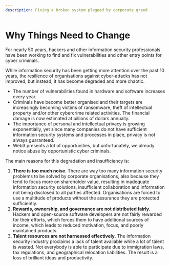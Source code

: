 ```yaml
---
description: Fixing a broken system plagued by corporate greed
---
```


# Why Things Need to Change

For nearly 50 years, hackers and other information security professionals have been working to find and fix vulnerabilities and other entry points for cyber criminals.&#x20;

While information security has been getting more attention over the past 10 years, the resilience of organisations against cyber-attacks has not improved, but instead, it has become degraded and more chaotic.&#x20;

* The number of vulnerabilities found in hardware and software increases every year.&#x20;
* Criminals have become better organised and their targets are increasingly becoming victims of ransomware, theft of intellectual property and/or other cybercrime related activities. The financial damage is now estimated at billions of dollars annually.&#x20;
* The importance of personal and intellectual privacy is growing exponentially, yet since many companies do not have sufficient information security systems and processes in place, privacy is not always guaranteed.&#x20;
* Web3 presents a lot of opportunities, but unfortunately, we already notice abuse by opportunistic cyber criminals.

The main reasons for this degradation and insufficiency is:

1. **There is too much noise**. There are way too many information security problems to be solved by corporate organisations, also because they tend to focus more on shareholder value, resulting in inadequate information security solutions, insufficient collaboration and information not being disclosed to all parties affected. Organisations are forced to use a multitude of products without the assurance they are protected sufficiently.
2. **Rewards, ownership, and governance are not distributed fairly.** Hackers and open-source software developers are not fairly rewarded for their efforts, which forces them to have additional sources of income, which leads to reduced motivation, focus, and poorly maintained products.&#x20;
3. **Talent resources are not harnessed effectively.** The information security industry proclaims a lack of talent available while a lot of talent is wasted. Not everybody is able to participate due to immigration laws, tax regulations, and geographical relocation liabilities. The result is a loss of brilliant ideas and productivity.
